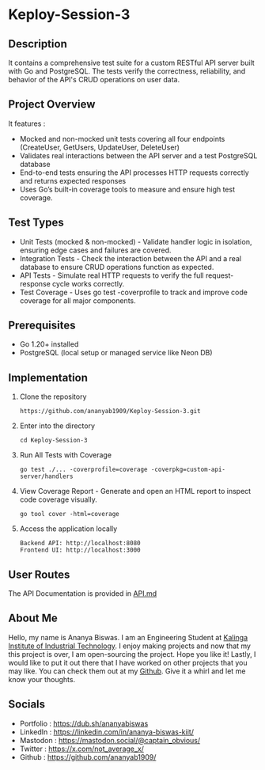 # Keploy-Session-3

## Description

It contains a comprehensive test suite for a custom RESTful API server built with Go and PostgreSQL. The tests verify the correctness, reliability, and behavior of the API's CRUD operations on user data.

## Project Overview

It features :
  - Mocked and non-mocked unit tests covering all four endpoints (CreateUser, GetUsers, UpdateUser, DeleteUser)
  - Validates real interactions between the API server and a test PostgreSQL database
  - End-to-end tests ensuring the API processes HTTP requests correctly and returns expected responses
  - Uses Go’s built-in coverage tools to measure and ensure high test coverage.

## Test Types

  - Unit Tests (mocked & non-mocked) - Validate handler logic in isolation, ensuring edge cases and failures are covered.
  - Integration Tests - Check the interaction between the API and a real database to ensure CRUD operations function as expected.
  - API Tests - Simulate real HTTP requests to verify the full request-response cycle works correctly.
  - Test Coverage - Uses go test -coverprofile to track and improve code coverage for all major components.

## Prerequisites

  - Go 1.20+ installed
  - PostgreSQL (local setup or managed service like Neon DB)

## Implementation

1. Clone the repository
     ```
     https://github.com/ananyab1909/Keploy-Session-3.git
     ```

2. Enter into the directory
     ```
     cd Keploy-Session-3
     ```

3. Run All Tests with Coverage
    ```
    go test ./... -coverprofile=coverage -coverpkg=custom-api-server/handlers
    ```

4. View Coverage Report - Generate and open an HTML report to inspect code coverage visually.
    ```
    go tool cover -html=coverage
    ```

5. Access the application locally
    ```
    Backend API: http://localhost:8080
    Frontend UI: http://localhost:3000
    ```


## User Routes

  The API Documentation is provided in [API.md](https://github.com/ananyab1909/Keploy-Session-2/blob/main/API.md)

## About Me

Hello, my name is Ananya Biswas. I am an Engineering Student at [Kalinga Institute of Industrial Technology](https://kiit.ac.in/). I enjoy making projects and now that my this project is over, I am open-sourcing the project. Hope you like it! Lastly, I would like to put it out there that I have worked on other projects that you may like. You can check them out at my [Github](https://github.com/ananyab1909/). Give it a whirl and let me know your thoughts.

## Socials
  - Portfolio : https://dub.sh/ananyabiswas
  - LinkedIn : https://linkedin.com/in/ananya-biswas-kiit/
  - Mastodon : https://mastodon.social/@captain_obvious/
  - Twitter : https://x.com/not_average_x/
  - Github : https://github.com/ananyab1909/

